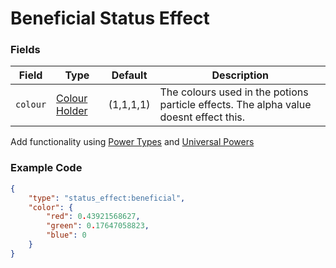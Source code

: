 # Beneficial Status Effect

### Fields

   Field   | Type | Default | Description
-----------|------|---------|-------------
`colour` | [Colour Holder](../data_types/colour.md) | (1,1,1,1) | The colours used in the potions particle effects. The alpha value doesnt effect this.

Add functionality using [Power Types](https://origins.readthedocs.io/en/latest/types/power_types/) and [Universal Powers](../universal_powers.md)

### Example Code

```json
{
	"type": "status_effect:beneficial",
	"color": {
		"red": 0.43921568627,
		"green": 0.17647058823,
		"blue": 0
	}
}
```
